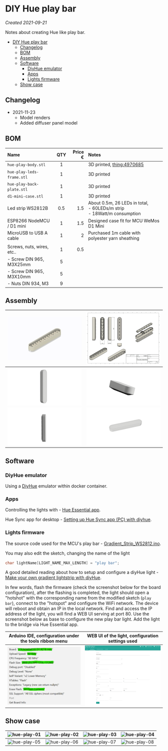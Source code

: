 # DIY Hue play bar

*Created 2021-09-21*

Notes about creating Hue like play bar.

- [DIY Hue play bar](#diy-hue-play-bar)
  - [Changelog](#changelog)
  - [BOM](#bom)
  - [Assembly](#assembly)
  - [Software](#software)
    - [DiyHue emulator](#diyhue-emulator)
    - [Apps](#apps)
    - [Lights firmware](#lights-firmware)
  - [Show case](#show-case)

## Changelog

- 2021-11-23
  - Model renders
  - Added diffuser panel model 

## BOM

| Name | QTY | Price € | Notes |
|:-----|:---:|--------:|:------|
| ``hue-play-body.stl``       | 1   |     | 3D printed, [thing:4970685](https://www.thingiverse.com/thing:4970685) |
| ``hue-play-leds-frame.stl`` | 1   |     | 3D printed |
| ``hue-play-back-plate.stl`` | 1   |     | 3D printed |
| ``d1-mini-case.stl``        | 1   |     | 3D printed |
| Led strip WS2812B           | 0.5 | 1.5 | About 0.5m, 26 LEDs in total, <br> - 60LEDs/m strip <br> - 18Watt/m consumption | 
| ESP8266 NodeMCU / D1 mini   | 1   | 1.5 | Designed case fit for MCU WeMos D1 Mini |
| MicroUSB to USB A cable     | 1   | 2   | Purchased 1m cable with polyester yarn sheathing |
|                             |     |     | |
| Screws, nuts, wires, etc..  | 1   | 0.5 | |
| - Screw DIN 965, M3X25mm    | 5   |     | |
| - Screw DIN 965, M3X10mm    | 5   |     | |
| - Nuts DIN 934, M3          | 9   |     | |

## Assembly

| ![hue-play-assembly.gif](./assets/images/hue-play-assembly.gif)   | ![hue-play-drawing.png](./assets/images/hue-play-drawing.png) | 
|:-----------------------------------------------------------------:|:-------------------------------------------------------------:|
| ![hue-play-render-01.PNG](./assets/images/hue-play-render-01.PNG) | ![hue-play-render-02.PNG](./assets/images/hue-play-render-02.PNG) |
| ![hue-play-render-03.png](./assets/images/hue-play-render-03.png) | ![hue-play-render-04.png](./assets/images/hue-play-render-04.png) | 

## Software

### DiyHue emulator

Using a [DiyHue](https://diyhue.org/) emulator within docker container.

### Apps

Controlling the lights with - [Hue Essential app](https://www.hueessentials.com/).

Hue Sync app for desktop - [Setting up Hue Sync app (PC) with diyhue](https://diyhue.discourse.group/t/setting-up-hue-sync-app-pc-with-diyhue/240).

### Lights firmware

The source code used for the MCU's play bar - [Gradient_Strip_WS2812.ino](https://github.com/diyhue/Lights/blob/master/Arduino/Gradient_Strip_WS2812/Gradient_Strip_WS2812.ino).

You may also edit the sketch, changing the name of the light
```ino
char lightName[LIGHT_NAME_MAX_LENGTH] = "play bar";
```

A good detailed reading about how to setup and configure a diyHue light - [Make your own gradient lightstrip with diyHue](https://community.hueessentials.com/t/make-your-own-gradient-lightstrip-with-diyhue/1568).

In few words, flash the firmware (check the screenshot below for the board configuration), 
after the flashing is completed, the light should open a "hotshot" with the corresponding name from the modified sketch (``play bar``),
connect to the "hotspot" and configure the WiFi network. 
The device will reboot and obtain an IP in the local network.
Find and access the IP address of the light, you will find a WEB UI serving at port 80.
Use the screenshot below as base to configure the new play bar light.
Add the light to the bridge via Hue Essential app.

| Arduino IDE, configuration under the tools ribbon menu                    | WEB UI of the light, configuration settings used |
|:-------------------------------------------------------------------------:|:------------------------------------------------:|
| ![hue-play-sketch-config.png](./assets/images/hue-play-sketch-config.png) | ![hue-play-web-config.png](./assets/images/hue-play-web-config.png) |

## Show case

| ![hue-play-01](./assets/images/1.jpg) | ![hue-play-02](./assets/images/2.jpg) | ![hue-play-03](./assets/images/3.jpg) | ![hue-play-04](./assets/images/4.jpg) |
|:-------------------------------------:|:-------------------------------------:|:-------------------------------------:|:-------------------------------------:|
| ![hue-play-05](./assets/images/5.jpg) | ![hue-play-06](./assets/images/6.jpg) | ![hue-play-07](./assets/images/7.jpg) | ![hue-play-08](./assets/images/8.jpg) |
